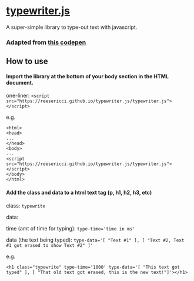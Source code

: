# [typewriter.js](https://github.com/reesericci/typewriter.js)
A super-simple library to type-out text with javascript.

### Adapted from [this codepen](https://codepen.io/hi-im-si/pen/DHoup)

## How to use

#### Import the library at the bottom of your body section in the HTML document.

one-liner: `<script src="https://reesericci.github.io/typewriter.js/typewriter.js"></script>`

e.g.

```
<html>
<head>
...
</head>
<body>
...
<script src="https://reesericci.github.io/typewriter.js/typewriter.js"></script>
</body>
</html>
```

#### Add the class and data to a html text tag (p, h1, h2, h3, etc)

class: `typewrite`

data:
  
  time (amt of time for typing): `type-time='time in ms'`
  
  data (the text being typed): `type-data='[ "Text #1" ], [ "Text #2, Text #1 got erased to show Text #2" ]'`

e.g.

```
<h1 class="typewrite" type-time='1000' type-data='[ "This text got typed" ], [ "That old text got erased, this is the new text!"]'></h1>
```
